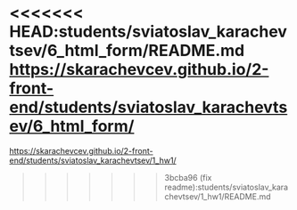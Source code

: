 <<<<<<< HEAD:students/sviatoslav_karachevtsev/6_html_form/README.md
https://skarachevcev.github.io/2-front-end/students/sviatoslav_karachevtsev/6_html_form/
=======
https://skarachevcev.github.io/2-front-end/students/sviatoslav_karachevtsev/1_hw1/
>>>>>>> 3bcba96 (fix readme):students/sviatoslav_karachevtsev/1_hw1/README.md

